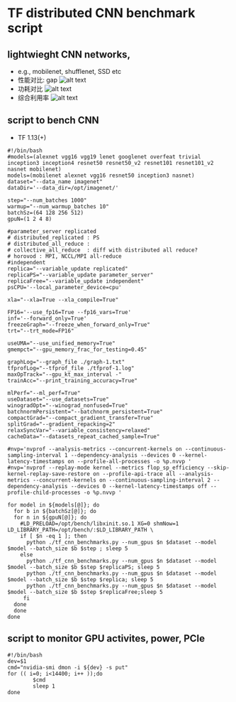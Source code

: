 # TF distributed CNN benchmark script
## lightwieght CNN networks, 
- e.g., mobilenet, shufflenet, SSD etc
- 性能对比: gap
![alt text ](https://github.com/Zhaojp-Frank/paper/blob/master/mobilenet-scale.png "mobilenet-scale")
- 功耗对比
![alt text ](https://github.com/Zhaojp-Frank/paper/blob/master/mobilenet-power.png "mobilenet-power")
- 综合利用率
![alt text ](https://github.com/Zhaojp-Frank/paper/blob/master/mobilenet-power-scale.png "mobilenet-power-scale")

## script to bench CNN
- TF 1.13(+)
```
#!/bin/bash
#models=(alexnet vgg16 vgg19 lenet googlenet overfeat trivial inception3 inception4 resnet50 resnet50_v2 resnet101 resnet101_v2 nasnet mobilenet)
models=(mobilenet alexnet vgg16 resnet50 inception3 nasnet)
dataset="--data_name imagenet"
dataDir='--data_dir=/opt/imagenet/'

step="--num_batches 1000"
warmup="--num_warmup_batches 10"
batchSz=(64 128 256 512)
gpuN=(1 2 4 8)

#parameter_server replicated
# distributed_replicated : PS
# distributed_all_reduce :
# collective_all_reduce  : diff with distributed all reduce?
# horovod : MPI, NCCL/MPI all-reduce
#independent
replica="--variable_update replicated"
replicaPS="--variable_update parameter_server"
replicaFree="--variable_update independent"
psCPU='--local_parameter_device=cpu'

xla="--xla=True --xla_compile=True"

FP16='--use_fp16=True --fp16_vars=True'
inf='--forward_only=True'
freezeGraph="--freeze_when_forward_only=True"
trt="--trt_mode=FP16"

useUMA="--use_unified_memory=True"
gmempct="--gpu_memory_frac_for_testing=0.45"

graphLog="--graph_file ./graph-1.txt"
tfprofLog="--tfprof_file ./tfprof-1.log"
maxOpTrack="--gpu_kt_max_interval -"
trainAcc="--print_training_accuracy=True"

mlPerf="--ml_perf=True"
useDataset="--use_datasets=True"
winogradOpt="--winograd_nonfused=True"
batchnormPersistent="--batchnorm_persistent=True"
compactGrad="--compact_gradient_transfer=True"
splitGrad="--gradient_repacking=2"
relaxSyncVar="--variable_consistency=relaxed"
cacheData="--datasets_repeat_cached_sample=True"

#nvp='nvprof --analysis-metrics --concurrent-kernels on --continuous-sampling-interval 1 --dependency-analysis --devices 0 --kernel-latency-timestamps on --profile-all-processes -o %p.nvvp '
#nvp='nvprof --replay-mode kernel --metrics flop_sp_efficiency --skip-kernel-replay-save-restore on --profile-api-trace all --analysis-metrics --concurrent-kernels on --continuous-sampling-interval 2 --dependency-analysis --devices 0 --kernel-latency-timestamps off --profile-child-processes -o %p.nvvp '

for model in ${models[@]}; do
  for b in ${batchSz[@]}; do
  for n in ${gpuN[@]}; do
    #LD_PRELOAD=/opt/bench/libxinit.so.1 XG=0 shmNow=1 LD_LIBRARY_PATH=/opt/bench/:$LD_LIBRARY_PATH \
    if [ $n -eq 1 ]; then
      python ./tf_cnn_benchmarks.py --num_gpus $n $dataset --model $model --batch_size $b $step ; sleep 5
    else
      python ./tf_cnn_benchmarks.py --num_gpus $n $dataset --model $model --batch_size $b $step $replicaPS; sleep 5
      python ./tf_cnn_benchmarks.py --num_gpus $n $dataset --model $model --batch_size $b $step $replica; sleep 5
      python ./tf_cnn_benchmarks.py --num_gpus $n $dataset --model $model --batch_size $b $step $replicaFree;sleep 5
     fi
  done
  done
done
```

## script to monitor GPU activites, power, PCIe
```
#!/bin/bash
dev=$1
cmd="nvidia-smi dmon -i ${dev} -s put"
for (( i=0; i<14400; i++ ));do
        $cmd
        sleep 1
done
```

